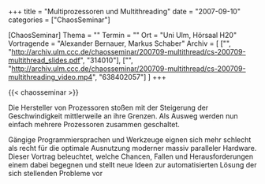+++
title = "Multiprozessoren und Multithreading"
date = "2007-09-10"
categories = ["ChaosSeminar"]

[ChaosSeminar]
Thema = ""
Termin = ""
Ort = "Uni Ulm, Hörsaal H20"
Vortragende = "Alexander Bernauer, Markus Schaber"
Archiv = [
	["", "http://archiv.ulm.ccc.de/chaosseminar/200709-multithread/cs-200709-multithread_slides.pdf", "314010"],
	["", "http://archiv.ulm.ccc.de/chaosseminar/200709-multithread/cs-200709-multithreading_video.mp4", "638402057"]
	]
+++

{{< chaosseminar >}}

Die Hersteller von Prozessoren stoßen mit der Steigerung der Geschwindigkeit mittlerweile an ihre Grenzen. Als Ausweg werden nun einfach mehrere Prozessoren zusammen geschaltet.

Gängige Programmiersprachen und Werkzeuge eignen sich mehr schlecht als
recht für die optimale Ausnutzung moderner massiv paralleler Hardware.
Dieser Vortrag beleuchtet, welche Chancen, Fallen und Herausforderungen
einem dabei begegnen und stellt neue Ideen zur automatisierten Lösung
der sich stellenden Probleme vor
